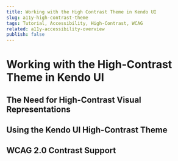 ```yaml
---
title: Working with the High Contrast Theme in Kendo UI
slug: a11y-high-contrast-theme
tags: Tutorial, Accessibility, High-Contrast, WCAG
related: a11y-accessibility-overview
publish: false
---
```


# Working with the High-Contrast Theme in Kendo UI

## The Need for High-Contrast Visual Representations

## Using the Kendo UI High-Contrast Theme

## WCAG 2.0 Contrast Support 